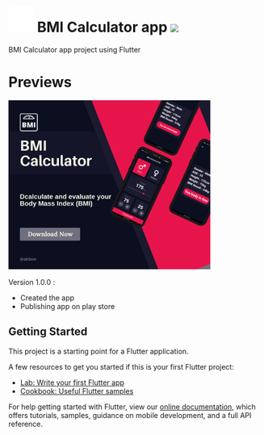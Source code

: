 # <img src="https://raw.githubusercontent.com/AKB0N/BMI_Calculator/master/assets/icon/logo.png" width="50"/>   BMI Calculator app  <a href="https://play.google.com/store/apps/details?id=com.akbon.bmic"><img src="https://camo.githubusercontent.com/0970391e8ed2f4cf4b738e87494c203e0e13052a6b7fa0468588ff7984e9ea8a/68747470733a2f2f696d672e736869656c64732e696f2f62616467652f476f6f676c655f506c61792d3431343134313f7374796c653d666f722d7468652d6261646765266c6f676f3d676f6f676c652d706c6179266c6f676f436f6c6f723d7768697465?style=for-the-badge&logo=flutter&logoColor=white"></a>






BMI Calculator app project using Flutter

# Previews
<img src="https://raw.githubusercontent.com/AKB0N/BMI_Calculator/master/1.png" width="400"/> 

Version 1.0.0  :
* Created the app
* Publishing app on play store

## Getting Started

This project is a starting point for a Flutter application.

A few resources to get you started if this is your first Flutter project:

- [Lab: Write your first Flutter app](https://flutter.dev/docs/get-started/codelab)
- [Cookbook: Useful Flutter samples](https://flutter.dev/docs/cookbook)

For help getting started with Flutter, view our
[online documentation](https://flutter.dev/docs), which offers tutorials,
samples, guidance on mobile development, and a full API reference.


